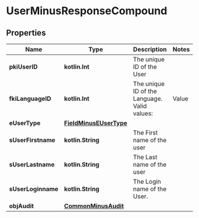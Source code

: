 
# UserMinusResponseCompound

## Properties
Name | Type | Description | Notes
------------ | ------------- | ------------- | -------------
**pkiUserID** | **kotlin.Int** | The unique ID of the User | 
**fkiLanguageID** | **kotlin.Int** | The unique ID of the Language.  Valid values:  |Value|Description| |-|-| |1|French| |2|English| | 
**eUserType** | [**FieldMinusEUserType**](FieldMinusEUserType.md) |  | 
**sUserFirstname** | **kotlin.String** | The First name of the user | 
**sUserLastname** | **kotlin.String** | The Last name of the user | 
**sUserLoginname** | **kotlin.String** | The Login name of the User. | 
**objAudit** | [**CommonMinusAudit**](CommonMinusAudit.md) |  | 



